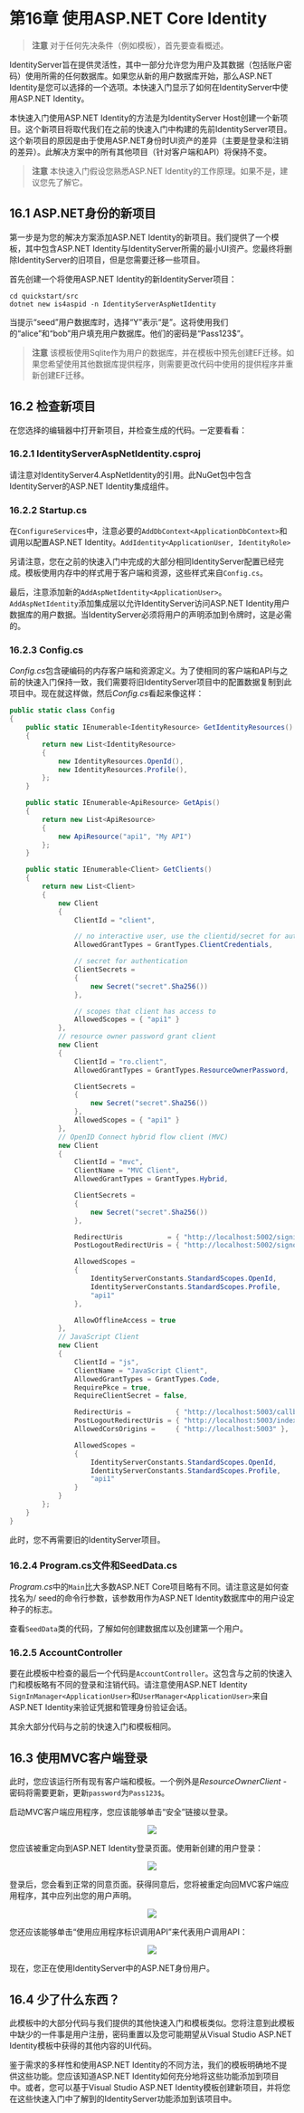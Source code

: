 # 第16章 使用ASP\.NET Core Identity

> **注意**
对于任何先决条件（例如模板），首先要查看概述。

IdentityServer旨在提供灵活性，其中一部分允许您为用户及其数据（包括账户密码）使用所需的任何数据库。如果您从新的用户数据库开始，那么ASP.NET Identity是您可以选择的一个选项。本快速入门显示了如何在IdentityServer中使用ASP.NET Identity。

本快速入门使用ASP.NET Identity的方法是为IdentityServer Host创建一个新项目。这个新项目将取代我们在之前的快速入门中构建的先前IdentityServer项目。这个新项目的原因是由于使用ASP.NET身份时UI资产的差异（主要是登录和注销的差异）。此解决方案中的所有其他项目（针对客户端和API）将保持不变。

> **注意**
本快速入门假设您熟悉ASP\.NET Identity的工作原理。如果不是，建议您先了解它。

## 16.1 ASP\.NET身份的新项目
第一步是为您的解决方案添加ASP.NET Identity的新项目。我们提供了一个模板，其中包含ASP.NET Identity与IdentityServer所需的最小UI资产。您最终将删除IdentityServer的旧项目，但是您需要迁移一些项目。   

首先创建一个将使用ASP.NET Identity的新IdentityServer项目：   
``` shell
cd quickstart/src
dotnet new is4aspid -n IdentityServerAspNetIdentity
```   

当提示“seed”用户数据库时，选择“Y”表示“是”。这将使用我们的“alice”和“bob”用户填充用户数据库。他们的密码是“Pass123$”。   

> **注意**
该模板使用Sqlite作为用户的数据库，并在模板中预先创建EF迁移。如果您希望使用其他数据库提供程序，则需要更改代码中使用的提供程序并重新创建EF迁移。   

## 16.2 检查新项目
在您选择的编辑器中打开新项目，并检查生成的代码。一定要看看：

### 16.2.1 IdentityServerAspNetIdentity.csproj 
请注意对IdentityServer4.AspNetIdentity的引用。此NuGet包中包含IdentityServer的ASP.NET Identity集成组件。

### 16.2.2 Startup.cs 
在`ConfigureServices`中，注意必要的`AddDbContext<ApplicationDbContext>`和调用以配置ASP\.NET Identity。`AddIdentity<ApplicationUser, IdentityRole>`   

另请注意，您在之前的快速入门中完成的大部分相同IdentityServer配置已经完成。模板使用内存中的样式用于客户端和资源，这些样式来自`Config.cs`。    

最后，注意添加新的`AddAspNetIdentity<ApplicationUser>`。 `AddAspNetIdentity`添加集成层以允许IdentityServer访问ASP.NET Identity用户数据库的用户数据。当IdentityServer必须将用户的声明添加到令牌时，这是必需的。   

### 16.2.3 Config.cs 
*Config.cs*包含硬编码的内存客户端和资源定义。为了使相同的客户端和API与之前的快速入门保持一致，我们需要将旧IdentityServer项目中的配置数据复制到此项目中。现在就这样做，然后*Config.cs*看起来像这样：   

``` C#
public static class Config
{
    public static IEnumerable<IdentityResource> GetIdentityResources()
    {
        return new List<IdentityResource>
        {
            new IdentityResources.OpenId(),
            new IdentityResources.Profile(),
        };
    }

    public static IEnumerable<ApiResource> GetApis()
    {
        return new List<ApiResource>
        {
            new ApiResource("api1", "My API")
        };
    }

    public static IEnumerable<Client> GetClients()
    {
        return new List<Client>
        {
            new Client
            {
                ClientId = "client",

                // no interactive user, use the clientid/secret for authentication
                AllowedGrantTypes = GrantTypes.ClientCredentials,

                // secret for authentication
                ClientSecrets =
                {
                    new Secret("secret".Sha256())
                },

                // scopes that client has access to
                AllowedScopes = { "api1" }
            },
            // resource owner password grant client
            new Client
            {
                ClientId = "ro.client",
                AllowedGrantTypes = GrantTypes.ResourceOwnerPassword,

                ClientSecrets =
                {
                    new Secret("secret".Sha256())
                },
                AllowedScopes = { "api1" }
            },
            // OpenID Connect hybrid flow client (MVC)
            new Client
            {
                ClientId = "mvc",
                ClientName = "MVC Client",
                AllowedGrantTypes = GrantTypes.Hybrid,

                ClientSecrets =
                {
                    new Secret("secret".Sha256())
                },

                RedirectUris           = { "http://localhost:5002/signin-oidc" },
                PostLogoutRedirectUris = { "http://localhost:5002/signout-callback-oidc" },

                AllowedScopes =
                {
                    IdentityServerConstants.StandardScopes.OpenId,
                    IdentityServerConstants.StandardScopes.Profile,
                    "api1"
                },

                AllowOfflineAccess = true
            },
            // JavaScript Client
            new Client
            {
                ClientId = "js",
                ClientName = "JavaScript Client",
                AllowedGrantTypes = GrantTypes.Code,
                RequirePkce = true,
                RequireClientSecret = false,

                RedirectUris =           { "http://localhost:5003/callback.html" },
                PostLogoutRedirectUris = { "http://localhost:5003/index.html" },
                AllowedCorsOrigins =     { "http://localhost:5003" },

                AllowedScopes =
                {
                    IdentityServerConstants.StandardScopes.OpenId,
                    IdentityServerConstants.StandardScopes.Profile,
                    "api1"
                }
            }
        };
    }
}
```   

此时，您不再需要旧的IdentityServer项目。   

### 16.2.4 Program.cs文件和SeedData.cs 
*Program.cs*中的`Main`比大多数ASP.NET Core项目略有不同。请注意这是如何查找名为/ seed的命令行参数，该参数用作为ASP.NET Identity数据库中的用户设定种子的标志。

查看`SeedData`类的代码，了解如何创建数据库以及创建第一个用户。

### 16.2.5 AccountController 
要在此模板中检查的最后一个代码是`AccountController`。这包含与之前的快速入门和模板略有不同的登录和注销代码。请注意使用ASP.NET Identity `SignInManager<ApplicationUser>`和`UserManager<ApplicationUser>`来自ASP.NET Identity来验证凭据和管理身份验证会话。   

其余大部分代码与之前的快速入门和模板相同。   

## 16.3 使用MVC客户端登录
此时，您应该运行所有现有客户端和模板。一个例外是*ResourceOwnerClient* -密码将需要更新，更新`password`为`Pass123$`。   

启动MVC客户端应用程序，您应该能够单击“安全”链接以登录。   

<div align="center">
<image src="https://identityserver4.readthedocs.io/en/latest/_images/8_mvc_client.png">
</div>   

您应该被重定向到ASP\.NET Identity登录页面。使用新创建的用户登录：   

<div align="center">
<image src="https://identityserver4.readthedocs.io/en/latest/_images/8_login.png">
</div>   

登录后，您会看到正常的同意页面。获得同意后，您将被重定向回MVC客户端应用程序，其中应列出您的用户声明。   

<div align="center">
<image src="https://identityserver4.readthedocs.io/en/latest/_images/8_claims.png">
</div>   

您还应该能够单击“使用应用程序标识调用API”来代表用户调用API：   

<div align="center">
<image src="https://identityserver4.readthedocs.io/en/latest/_images/8_api_claims.png">
</div>    

现在，您正在使用IdentityServer中的ASP.NET身份用户。

## 16.4 少了什么东西？
此模板中的大部分代码与我们提供的其他快速入门和模板类似。您将注意到此模板中缺少的一件事是用户注册，密码重置以及您可能期望从Visual Studio ASP.NET Identity模板中获得的其他内容的UI代码。   

鉴于需求的多样性和使用ASP.NET Identity的不同方法，我们的模板明确地不提供这些功能。您应该知道ASP.NET Identity如何充分地将这些功能添加到项目中。或者，您可以基于Visual Studio ASP.NET Identity模板创建新项目，并将您在这些快速入门中了解到的IdentityServer功能添加到该项目中。

